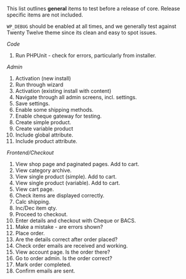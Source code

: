 This list outlines **general** items to test before a release of core. Release specific items are not included.

`WP_DEBUG` should be enabled at all times, and we generally test against Twenty Twelve theme since its clean and easy to spot issues.

_Code_

1. Run PHPUnit - check for errors, particularly from installer.

_Admin_

1. Activation (new install)
  1. Run through wizard
2. Activation (existing install with content)
3. Navigate through all admin screens, incl. settings.
4. Save settings.
5. Enable some shipping methods.
6. Enable cheque gateway for testing.
7. Create simple product.
8. Create variable product
  1. Include global attribute.
  2. Include product attribute.

_Frontend/Checkout_
1. View shop page and paginated pages. Add to cart.
2. View category archive.
3. View single product (simple). Add to cart.
4. View single product (variable). Add to cart.
5. View cart page.
  1. Check items are displayed correctly.
  2. Calc shipping.
  3. Inc/Dec item qty.
  4. Proceed to checkout.
6. Enter details and checkout with Cheque or BACS.
  1. Make a mistake - are errors shown?
  2. Place order.
  3. Are the details correct after order placed?
  4. Check order emails are received and working.
7. View account page. Is the order there?
8. Go to order admin. Is the order correct?
9. Mark order completed.
  1. Confirm emails are sent.